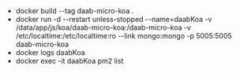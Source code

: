 ##
* docker build --tag daab-micro-koa .
* docker run -d --restart unless-stopped --name=daabKoa -v /data/app/js/koa/daab-micro-koa:/daab-micro-koa -v /etc/localtime:/etc/localtime:ro --link mongo:mongo -p 5005:5005 daab-micro-koa
* docker logs daabKoa
* docker exec -it daabKoa pm2 list





